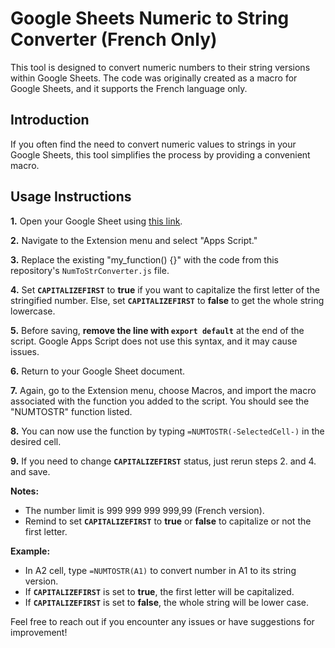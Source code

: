 # Google Sheets Numeric to String Converter (French Only)

This tool is designed to convert numeric numbers to their string versions within Google Sheets. The code was originally created as a macro for Google Sheets, and it supports the French language only.

## Introduction

If you often find the need to convert numeric values to strings in your Google Sheets, this tool simplifies the process by providing a convenient macro.

## Usage Instructions

**1.** Open your Google Sheet using [this link](https://docs.google.com/spreadsheets/create?addon_store).

**2.** Navigate to the Extension menu and select "Apps Script."

**3.** Replace the existing "my_function() {}" with the code from this repository's `NumToStrConverter.js` file. 

**4.** Set **`CAPITALIZEFIRST`** to **true** if you want to capitalize the first letter of the stringified number. Else, set **`CAPITALIZEFIRST`** to **false** to get the whole string lowercase.

**5.** Before saving, **remove the line with `export default`** at the end of the script. Google Apps Script does not use this syntax, and it may cause issues.

**6.** Return to your Google Sheet document.

**7.** Again, go to the Extension menu, choose Macros, and import the macro associated with the function you added to the script. You should see the "NUMTOSTR" function listed.

**8.** You can now use the function by typing `=NUMTOSTR(-SelectedCell-)` in the desired cell.

**9.** If you need to change **`CAPITALIZEFIRST`** status, just rerun steps 2. and 4. and save.

**Notes:** 

- The number limit is 999 999 999 999,99 (French version).
- Remind to set ****`CAPITALIZEFIRST`**** to **true** or **false** to capitalize or not the first letter.

**Example:**

- In A2 cell, type `=NUMTOSTR(A1)` to convert number in A1 to its string version.
- If **`CAPITALIZEFIRST`** is set to **true**, the first letter will be capitalized.
- If **`CAPITALIZEFIRST`** is set to **false**, the whole string will be lower case.

Feel free to reach out if you encounter any issues or have suggestions for improvement!
